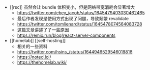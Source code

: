 - [[rsc]] 虽然会让 bundle 体积变小，但是网络带宽消耗会显著增大
	- https://twitter.com/ebey_jacob/status/1645479403030462465
	- 最后作者发现是使用方式出现了问腿，导致频繁 revalidate
	- https://twitter.com/tomlienard/status/1645478074564083728
	- 这篇文章讲述了了一些原因
	- https://remix.run/blog/react-server-components
- [[homelab]] [[self-hosting]]
	- 相关的一些资料
	- https://twitter.com/hsins_/status/1644946529546018818
	- https://noted.lol/
	- https://thehomelab.wiki/